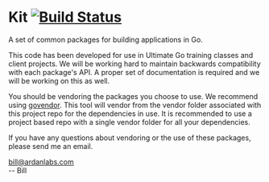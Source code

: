 # Kit [![Build Status](https://travis-ci.org/ardanlabs/kit.svg?branch=master)](https://travis-ci.org/ardanlabs/kit)

A set of common packages for building applications in Go.

This code has been developed for use in Ultimate Go training classes and client projects. We will be working hard to maintain backwards compatibility with each package's API. A proper set of documentation is required and we will be working on this as well.

You should be vendoring the packages you choose to use. We recommend using [govendor](https://github.com/kardianos/govendor). This tool will vendor from the vendor folder associated with this project repo for the dependencies in use. It is recommended to use a project based repo with a single vendor folder for all your dependencies.

If you have any questions about vendoring or the use of these packages, please send me an email.

bill@ardanlabs.com  
-- Bill
